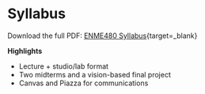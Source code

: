 # Syllabus

Download the full PDF: [ENME480 Syllabus](assets/syllabus.pdf){target=_blank}

**Highlights**

- Lecture + studio/lab format
- Two midterms and a vision-based final project
- Canvas and Piazza for communications
